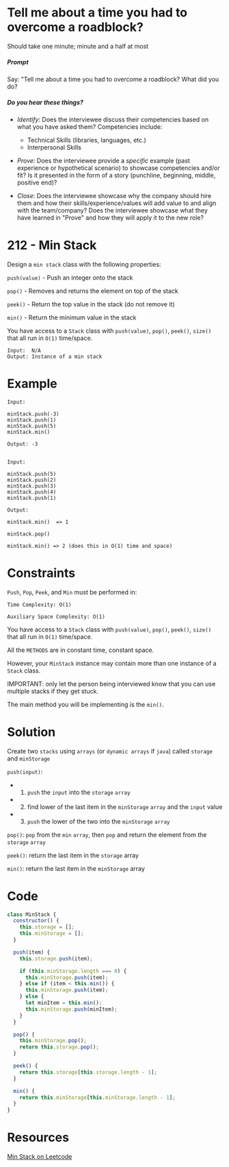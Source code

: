 # Tell me about a time you had to overcome a roadblock?

Should take one minute; minute and a half at most

##### Prompt

Say: "Tell me about a time you had to overcome a roadblock? What did you do?

##### Do you hear these things?

- *Identify*: Does the interviewee discuss their competencies based on what you have asked them? Competencies include:
   - Technical Skills (libraries, languages, etc.)
   - Interpersonal Skills  


- *Prove*: Does the interviewee provide a _specific_ example (past experience or hypothetical scenario)  to showcase competencies and/or fit? Is it presented in the form of a story (punchline, beginning, middle, positive end)?


- *Close*: Does the interviewee showcase why the company should hire them and how their skills/experience/values will add value to and align with the team/company? Does the interviewee showcase what they have learned in "Prove" and how they will apply it to the new role?

# 212 - Min Stack

Design a `min stack` class with the following properties:

`push(value)` - Push an integer onto the stack

`pop()` - 	Removes and returns the element on top of the stack

`peek()` - Return the top value in the stack (do not remove it)

`min()` - 	Return the minimum value in the stack

You have access to a `Stack` class with `push(value)`, `pop()`, `peek()`, `size()` that all run in `O(1)` time/space.

```
Input:  N/A
Output: Instance of a min stack
```
# Example
```
Input: 	

minStack.push(-3)
minStack.push(1)
minStack.push(5)
minStack.min()

Output:	-3


Input:

minStack.push(5)
minStack.push(2)
minStack.push(3)
minStack.push(4)
minStack.push(1)

Output:

minStack.min()  => 1

minStack.pop()

minStack.min() => 2 (does this in O(1) time and space)

```
# Constraints

`Push`, `Pop`, `Peek`, and `Min` must be performed in:

```
Time Complexity: O(1)

Auxiliary Space Complexity: O(1)
```

You have access to a `Stack` class with `push(value)`, `pop()`, `peek()`, `size()` that all run in `O(1)` time/space.

All the `METHODS` are in constant time, constant space.

However, your `MinStack` instance may contain more than one instance of a `Stack` class.

IMPORTANT: only let the person being interviewed know that you can use multiple stacks if they get stuck.

The main method you will be implementing is the `min()`.


# Solution

Create two `stacks` using  `arrays` (or `dynamic arrays` if `java`) called `storage` and `minStorage`

`push(input)`:

* 1) `push` the `input` into the `storage` `array`
* 2) find lower of the last item in the `minStorage` `array` and the `input` value
* 3) `push` the lower of the two into the `minStorage` `array`

`pop()`: `pop` from the `min` `array`, then `pop` and return the element from the  `storage` `array`

`peek()`: return the last item in the `storage` array

`min()`: return the last item in the `minStorage` array

# Code

```javascript
class MinStack {
  constructor() {
    this.storage = [];
    this.minStorage = [];
  }

  push(item) {
    this.storage.push(item);

    if (this.minStorage.length === 0) {
      this.minStorage.push(item);
    } else if (item < this.min()) {
      this.minStorage.push(item);
    } else {
      let minItem = this.min();
      this.minStorage.push(minItem);
    }
  }

  pop() {
    this.minStorage.pop();
    return this.storage.pop();
  }

  peek() {
    return this.storage[this.storage.length - 1];  
  }

  min() {
    return this.minStorage[this.minStorage.length - 1];
  }
}

```

# Resources

[Min Stack on Leetcode](https://leetcode.com/problems/min-stack/)
